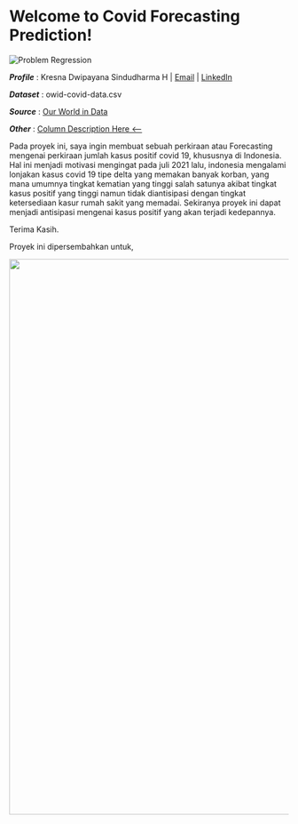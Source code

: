 # Welcome to Covid Forecasting Prediction!

 ![Problem Regression](https://img.shields.io/badge/Problem-TimeSeries%20Forecasting-brightgreen.svg)
 
 **_Profile_** : Kresna Dwipayana Sindudharma H | [Email](mailto:kresnadwipsh@gmail.com) | [LinkedIn](https://www.linkedin.com/in/kresnadwipsh)
 
 **_Dataset_** : owid-covid-data.csv
 
 **_Source_** :  [Our World in Data](https://ourworldindata.org/explorers/coronavirus-data-explorer?tab=table&zoomToSelection=true&time=2020-03-01..latest&facet=none&pickerSort=asc&pickerMetric=location&Metric=Confirmed+cases&Interval=7-day+rolling+average&Relative+to+Population=true&Color+by+test+positivity=false&country=USA~GBR~CAN~DEU~ITA~IND)
 
 **_Other_** : [Column Description Here <--](https://github.com/owid/covid-19-data/tree/master/public/data)

Pada proyek ini, saya ingin membuat sebuah perkiraan atau Forecasting mengenai perkiraan jumlah kasus positif covid 19, khususnya di Indonesia. Hal ini menjadi motivasi mengingat pada juli 2021 lalu, indonesia mengalami lonjakan kasus covid 19 tipe delta yang memakan banyak korban, yang mana umumnya tingkat kematian yang tinggi salah satunya akibat tingkat kasus positif yang tinggi namun tidak diantisipasi dengan tingkat ketersediaan kasur rumah sakit yang memadai. Sekiranya proyek ini dapat menjadi antisipasi mengenai kasus positif yang akan terjadi kedepannya. 

Terima Kasih.

Proyek ini dipersembahkan untuk,

<img src="https://yt3.ggpht.com/ytc/AKedOLQYDA4nPiBD_u9F9D5gXZf6sCNmeqHk0LJQCtnxVg=s900-c-k-c0x00ffffff-no-rj" width="1000" height="1000" />
